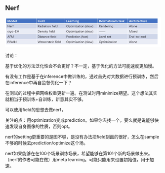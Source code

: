 ## Nerf

![image-20220224194928014](image-20220224194928014.png)

讨论：

基于优化的方法泛化性会不会更好？不一定，基于优化的方法可能速度更加慢。



有没有工作是基于在inference中做训练的，通过首先对大数据进行预训练，然后在inference中再自监督优化一下？

在测试的过程中把网络权重更新一遍。在测试时用minimize期望。这个想法其实就相当于预训练+自训练，新意其实不够。

可以使用field的思想去做nerf，

关注的点：用optimization变成prediction。如果你去找一个，要么就是说能够快速发现自身图像的性质，否则opt。

nerf的setting更重要的是图不够，是没有办法把field刻画的很好，怎么在sample不够的时候去prediction/optimize这个场。

nerf如果能够在在100个场景训练场景，希望能够在第101个新的场景做出来。（nerf的作者可能在做）用meta learning。可能只能用来设置初始值，用于加速。







